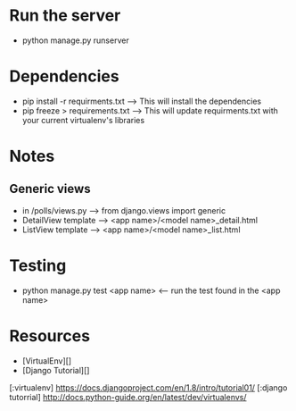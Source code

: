 

# Run the server
- python manage.py runserver

# Dependencies
- pip install -r requirments.txt --> This will install the dependencies
- pip freeze > requirements.txt --> This will update requirments.txt with your current virtualenv's libraries

# Notes

## Generic views
- in /polls/views.py --> from django.views import generic
- DetailView template --> \<app name\>/\<model name\>_detail.html
- ListView template --> \<app name\>/\<model name\>_list.html

# Testing
- python manage.py test \<app name\> <-- run the test found in the \<app name\>

# Resources
- [VirtualEnv][]
- [Django Tutorial][]


[:virtualenv] https://docs.djangoproject.com/en/1.8/intro/tutorial01/
[:django tutorrial] http://docs.python-guide.org/en/latest/dev/virtualenvs/
